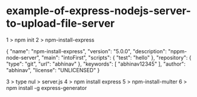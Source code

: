 # example-of-express-nodejs-server-to-upload-file-server
1  > npm init
2  > npm-install-express

{
  "name": "npm-install-express",
  "version": "5.0.0",
  "description": "nppm-node-server",
  "main": "intoFirst",
  "scripts": {
    "test": "hello"
  },
  "repository": {
    "type": "git",
    "url": "abhinav"
  },
  "keywords": [
    "abhinav12345"
  ],
  "author": "abhinav",
  "license": "UNLICENSED"
}

3  > type nul > server.js
4  > npm install express
5  > npm-install-multer
6  > npm install -g express-generator
